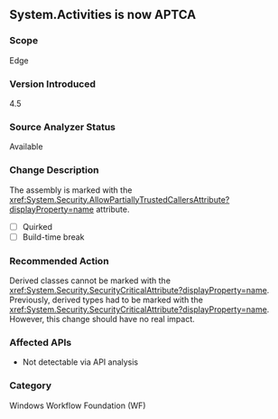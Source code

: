 ## System.Activities is now APTCA

### Scope
Edge

### Version Introduced
4.5

### Source Analyzer Status
Available

### Change Description

The assembly is marked with the <xref:System.Security.AllowPartiallyTrustedCallersAttribute?displayProperty=name> attribute.

- [ ] Quirked
- [ ] Build-time break

### Recommended Action

Derived classes cannot be marked with the
<xref:System.Security.SecurityCriticalAttribute?displayProperty=name>.
Previously, derived types had to be marked with the
<xref:System.Security.SecurityCriticalAttribute?displayProperty=name>. However,
this change should have no real impact.

### Affected APIs
* Not detectable via API analysis

### Category
Windows Workflow Foundation (WF)

<!-- breaking change id: 20 -->

